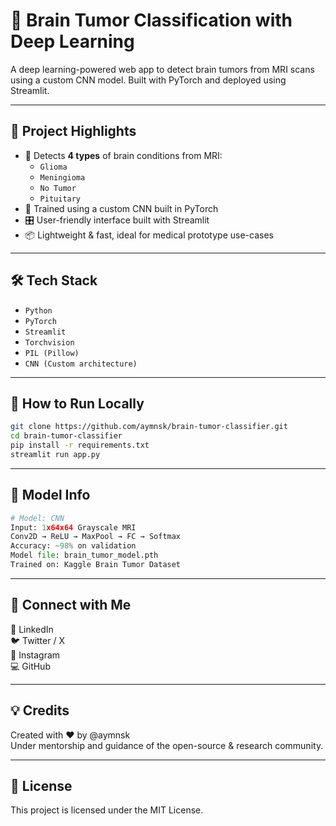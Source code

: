 
# 🧠 Brain Tumor Classification with Deep Learning

A deep learning-powered web app to detect brain tumors from MRI scans using a custom CNN model. Built with PyTorch and deployed using Streamlit.

---

## 📌 Project Highlights

- 🧠 Detects **4 types** of brain conditions from MRI:
  - `Glioma`
  - `Meningioma`
  - `No Tumor`
  - `Pituitary`
- 🧪 Trained using a custom CNN built in PyTorch
- 🎛️ User-friendly interface built with Streamlit
- 📦 Lightweight & fast, ideal for medical prototype use-cases

---

## 🛠 Tech Stack

- `Python`
- `PyTorch`
- `Streamlit`
- `Torchvision`
- `PIL (Pillow)`
- `CNN (Custom architecture)`

---

## 🧪 How to Run Locally

```bash
git clone https://github.com/aymnsk/brain-tumor-classifier.git
cd brain-tumor-classifier
pip install -r requirements.txt
streamlit run app.py
```

---

## 🧠 Model Info

```python
# Model: CNN
Input: 1x64x64 Grayscale MRI
Conv2D → ReLU → MaxPool → FC → Softmax
Accuracy: ~98% on validation
Model file: brain_tumor_model.pth
Trained on: Kaggle Brain Tumor Dataset
```

---

## 🔗 Connect with Me
💼 LinkedIn  
🐦 Twitter / X  
📸 Instagram  
💻 GitHub  

---

## 💡 Credits
Created with ❤️ by @aymnsk  
Under mentorship and guidance of the open-source & research community.

---

## 📃 License
This project is licensed under the MIT License.
```
